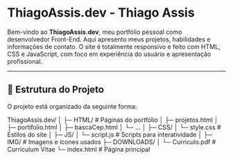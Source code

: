 # ThiagoAssis.dev - Thiago Assis

Bem-vindo ao **ThiagoAssis.dev**, meu portfólio pessoal como desenvolvedor Front-End. Aqui apresento meus projetos, habilidades e informações de contato. O site é totalmente responsivo e feito com HTML, CSS e JavaScript, com foco em experiência do usuário e apresentação profissional.

---

## 📂 Estrutura do Projeto

O projeto está organizado da seguinte forma:

ThiagoAssis.dev/
│
├─ HTML/ # Páginas do portfólio
│ ├─ projetos.html
│ ├─ portifolio.html
│ ├─ bascaCep.html
│ └─ ...
│
├─ CSS/
│ └─ style.css # Estilos do site
│
├─ JS/
│ └─ script.js # Scripts para interatividade
│
├─ IMG/ # Imagens e ícones usados
├─ DOWNLOADS/
│ └─ Curriculo.pdf # Curriculum Vitae
└─ index.html # Página principal